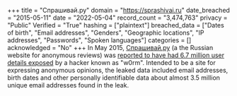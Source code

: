 +++
title = "Спрашивай.ру"
domain = "https://sprashivai.ru"
date_breached = "2015-05-11"
date = "2022-05-04"
record_count = "3,474,763"
privacy = "Public"
Verified = "True"
hashing = ["plaintext"]
breached_data = ["Dates of birth", "Email addresses", "Genders", "Geographic locations", "IP addresses", "Passwords", "Spoken languages"]
categories = []
acknowledged = "No"
+++
In May 2015, <a href="http://sprashivai.ru/" target="_blank" rel="noopener">Спрашивай.ру</a> (a the Russian website for anonymous reviews) was <a href="http://tjournal.ru/p/sprashivairu-passwords-leak" target="_blank" rel="noopener">reported to have had 6.7 million user details exposed</a> by a hacker known as &quot;w0rm&quot;. Intended to be a site for expressing anonymous opinions, the leaked data included email addresses, birth dates and other personally identifiable data about almost 3.5 million unique email addresses found in the leak.
